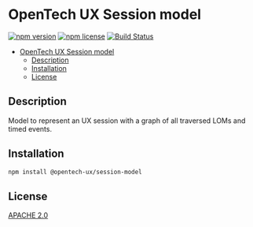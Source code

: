 # OpenTech UX Session model

[![npm version](https://badgen.net/npm/v/@opentech-ux/session-model)](https://www.npmjs.com/package/@opentech-ux/session-model)
[![npm license](https://badgen.net/npm/license/@opentech-ux/session-model)](https://www.npmjs.com/package/@opentech-ux/session-model)
[![Build Status](https://img.shields.io/endpoint.svg?url=https%3A%2F%2Factions-badge.atrox.dev%2Fopentech-ux%2Fsession-model%2Fbadge%3Fref%3Dmaster&style=flat)](https://actions-badge.atrox.dev/opentech-ux/session-model/goto?ref=master)

- [OpenTech UX Session model](#opentech-ux-session-model)
    - [Description](#description)
    - [Installation](#installation)
    - [License](#license)

## Description

Model to represent an UX session with a graph of all traversed LOMs and timed events.

## Installation

```bash
npm install @opentech-ux/session-model
```

## License

[APACHE 2.0](LICENSE.md)
